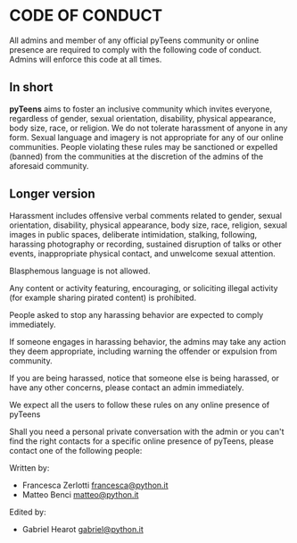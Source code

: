 # CODE OF CONDUCT

All admins and member of any official pyTeens community or online presence
are required to comply with the following code of conduct.
Admins will enforce this code at all times.

## In short

**pyTeens** aims to foster an inclusive community which invites everyone,
regardless of gender, sexual orientation, disability, physical appearance,
body size, race, or religion. We do not tolerate harassment of anyone in any form.
Sexual language and imagery is not appropriate for any of our online communities.
People violating these rules may be sanctioned or expelled (banned) from the communities
at the discretion of the admins of the aforesaid community.

## Longer version

Harassment includes offensive verbal comments related to gender, sexual orientation, disability,
physical appearance, body size, race, religion, sexual images in public spaces, deliberate intimidation,
stalking, following, harassing photography or recording, sustained disruption of talks or other events,
inappropriate physical contact, and unwelcome sexual attention.

Blasphemous language is not allowed.

Any content or activity featuring, encouraging, or soliciting illegal activity (for example sharing
pirated content) is prohibited.

People asked to stop any harassing behavior are expected to comply immediately.

If someone engages in harassing behavior, the admins may take any action they deem appropriate,
including warning the offender or expulsion from community.

If you are being harassed, notice that someone else is being harassed, or have any other concerns,
please contact an admin immediately.

We expect all the users to follow these rules on any online presence of pyTeens

Shall you need a personal private conversation with the admin or you can't find the right contacts for a specific online presence of pyTeens, please contact
one of the following people:

Written by:
* Francesca Zerlotti [francesca@python.it](mailto:francesca@python.it)
* Matteo Benci [matteo@python.it](mailto:matteo@python.it)

Edited by:
* Gabriel Hearot [gabriel@python.it](mailto:gabriel@python.it)